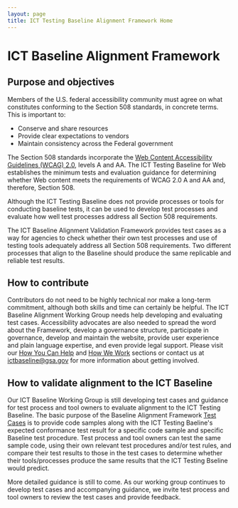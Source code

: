 ```yaml
---
layout: page
title: ICT Testing Baseline Alignment Framework Home
---
```


# ICT Baseline Alignment Framework
## Purpose and objectives

Members of the U.S. federal accessibility community must agree on what constitutes conforming to the Section 508 standards, in concrete terms. This is important to:
* Conserve and share resources
* Provide clear expectations to vendors
* Maintain consistency across the Federal government

The Section 508 standards incorporate the [Web Content Accessibility Guidelines (WCAG) 2.0](https://www.w3.org/TR/WCAG20/), levels A and AA. The ICT Testing Baseline for Web establishes the minimum tests and evaluation guidance for determining whether Web content meets the requirements of WCAG 2.0 A and AA and, therefore, Section 508.

Although the ICT Testing Baseline does not provide processes or tools for conducting baseline tests, it can be used to develop test processes and evaluate how well test processes address all Section 508 requirements.

The ICT Baseline Alignment Validation Framework provides test cases as a way for agencies to check whether their own test processes and use of testing tools adequately address all Section 508 requirements. Two different processes that align to the Baseline should produce the same replicable and reliable test results.

## How to contribute

Contributors do not need to be highly technical nor make a long-term commitment, although both skills and time can certainly be helpful. The ICT Baseline Alignment Working Group needs help developing and evaluating test cases. Accessibility advocates are also needed to spread the word about the Framework, develop a governance structure, participate in governance, develop and maintain the website, provide user experience and plain language expertise, and even provide legal support. Please visit our [How You Can Help](contributing.html#helping) and [How We Work](contributing.html#how-we-work) sections or contact us at [ictbaseline@gsa.gov](mailto:ictbaseline@gsa.gov) for more information about getting involved.

## How to validate alignment to the ICT Baseline

Our ICT Baseline Working Group is still developing test cases and guidance for test process and tool owners to evaluate alignment to the ICT Testing Baseline. The basic purpose of the Baseline Alignment Framework [Test Cases](testcases.html) is to provide code samples along with the ICT Testing Baeline's expected conformance test result for a specific code sample and specific Baseline test procedure. Test process and tool owners can test the same sample code, using their own relevant test procedures and/or test rules, and compare their test results to those in the test cases to determine whether their tools/processes produce the same results that the ICT Testing Bseline would predict.

More detailed guidance is still to come. As our working group continues to develop test cases and accompanying guidance, we invite test process and tool owners to review the test cases and provide feedback.